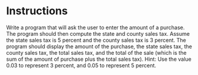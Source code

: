 # Instructions  

Write a program that will ask the user to enter the amount of a purchase. The program should then compute the state and county sales tax. Assume the state sales tax is 5 percent and the county sales tax is 3 percent. The program should display the amount of the purchase, the state sales tax, the county sales tax, the total sales tax, and the total of the sale (which is the sum of the amount of purchase plus the total sales tax). Hint: Use the value 0.03 to represent 3 percent, and 0.05 to represent 5 percent.